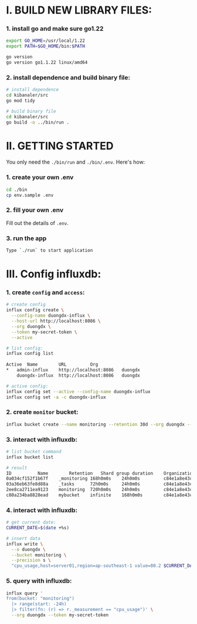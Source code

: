 # I. BUILD NEW LIBRARY FILES: 
### 1. install go and make sure go1.22

```bash
export GO_HOME=/usr/local/1.22
export PATH=$GO_HOME/bin:$PATH

go version
go version go1.1.22 linux/amd64
```
### 2. install dependence and build binary file:
```bash
# install dependence
cd kibanaler/src
go mod tidy

# build binary file
cd kibanaler/src
go build -o ../bin/run .
```

# II. GETTING STARTED
You only need the `./bin/run` and `./bin/.env`.  Here's how:

### 1. create your own .env
```bash
cd ./bin
cp env.sample .env
```

### 2. fill your own .env
Fill out the details of `.env`.

### 3. run the app
```bash
Type `./run` to start application
```

# III. Config influxdb:

### 1. create `config` and `access`:
```bash
# create config
influx config create \
  --config-name duongdx-influx \
  --host-url http://localhost:8086 \
  --org duongdx \
  --token my-secret-token \
  --active

# list config:
influx config list    
  
Active	Name		URL			Org
*	admin-influx	http://localhost:8086	duongdx
	duongdx-influx	http://localhost:8086	duongdx

# active config:
influx config set --active --config-name duongdx-influx
influx config set -a -c duongdx-influx
```

### 2. create `monitor` bucket:
```bash
influx bucket create --name monitoring --retention 30d --org duongdx --token my-secret-token
```

### 3. interact with influxdb: 
```bash
# list bucket command
influx bucket list

# result
ID			Name		Retention	Shard group duration	Organization ID		Schema Type
0a034cf152f1b67f	_monitoring	168h0m0s	24h0m0s			c84e1a8e43c246a0	implicit
03a36eb63fe8d88a	_tasks		72h0m0s		24h0m0s			c84e1a8e43c246a0	implicit
2ee8ca2711ea9123	monitoring	720h0m0s	24h0m0s			c84e1a8e43c246a0	implicit
c80a234ba8828ead	mybucket	infinite	168h0m0s		c84e1a8e43c246a0	implicit
```

### 4. interact with influxdb:
```bash
# get current date:
CURRENT_DATE=$(date +%s)

# insert data
influx write \
  --o duongdx \
  --bucket monitoring \
  --precision s \
  "cpu_usage,host=server01,region=ap-southeast-1 value=80.2 $CURRENT_DATE"
```

### 5. query with influxdb:
```bash
influx query '
from(bucket: "monitoring")
  |> range(start: -24h)
  |> filter(fn: (r) => r._measurement == "cpu_usage")' \
  --org duongdx --token my-secret-token
```
